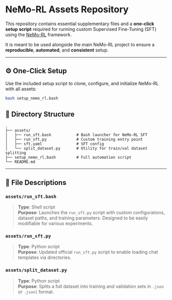 # NeMo-RL Assets Repository

This repository contains essential supplementary files and a **one-click setup script** required for running custom Supervised Fine-Tuning (SFT) using the [NeMo-RL](https://github.com/NVIDIA/nemo-rl) framework.

It is meant to be used alongside the main NeMo-RL project to ensure a **reproducible**, **automated**, and **consistent** setup.

---

## ⚙️ One-Click Setup

Use the included setup script to clone, configure, and initialize NeMo-RL with all assets:

```bash
bash setup_nemo_rl.bash
```

## 📂 Directory Structure

```
.
├── assets/
│   ├── run_sft.bash           # Bash launcher for NeMo-RL SFT
│   ├── run_sft.py             # Custom training entry point
│   ├── sft.yaml               # SFT config
│   └── split_dataset.py       # Utility for train/val dataset splitting
├── setup_nemo_rl.bash         # Full automation script
└── README.md
```

---

## 📄 File Descriptions

### `assets/run_sft.bash`
> **Type**: Shell script  
> **Purpose**: Launches the `run_sft.py` script with custom configurations, dataset paths, and training parameters. Designed to be easily modifiable for various experiments.

### `assets/run_sft.py`
> **Type**: Python script  
> **Purpose**: Updated official `run_sft.py` script to enable loading chat templates via directories.

### `assets/split_dataset.py`
> **Type**: Python script  
> **Purpose**: Splits a full dataset into training and validation sets in `.json` or `.jsonl` format.
